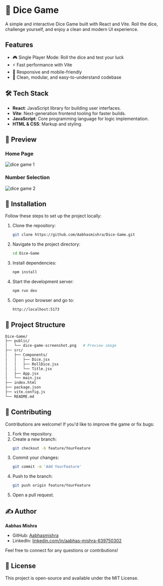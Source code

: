 # 🎲 Dice Game

A simple and interactive Dice Game built with React and Vite. Roll the dice, challenge yourself, and enjoy a clean and modern UI experience.

## Features

- 🎮 Single Player Mode: Roll the dice and test your luck  
- ⚡ Fast performance with Vite  
- 📱 Responsive and mobile-friendly  
- 🧼 Clean, modular, and easy-to-understand codebase  

## 🛠️ Tech Stack

- **React**: JavaScript library for building user interfaces.  
- **Vite**: Next-generation frontend tooling for faster builds.  
- **JavaScript**: Core programming language for logic implementation.  
- **HTML & CSS**: Markup and styling.

## 📸 Preview
### Home Page  
![dice game 1](https://github.com/user-attachments/assets/71d0b223-ccb4-448f-8c47-8bbe6e408cd8)
### Number Selection  
![dice game 2](https://github.com/user-attachments/assets/64978bd2-e8a8-4be0-89bc-7c5579b9fb5a)


## 🧩 Installation

Follow these steps to set up the project locally:

1. Clone the repository:  
   ```bash
   git clone https://github.com/Aabhasmishra/Dice-Game.git
   ```
2. Navigate to the project directory:
   ```bash
   cd Dice-Game
   ```
3. Install dependencies:
   ```bash
   npm install
   ```
4. Start the development server:
   ```bash
   npm run dev
   ```
5. Open your browser and go to:
   ```bash
   http://localhost:5173
   ```

## 🧾 Project Structure
   ```bash
   Dice-Game/
   ├── public/
   │   └── dice-game-screenshot.png   # Preview image
   ├── src/
   │   ├── Components/
   │   │   ├── Dice.jsx
   │   │   ├── RollDice.jsx
   │   │   └── Title.jsx
   │   ├── App.jsx
   │   └── main.jsx            
   ├── index.html                    
   ├── package.json
   ├── vite.config.js
   └── README.md                      
   ```

## 🤝 Contributing
Contributions are welcome! If you'd like to improve the game or fix bugs:

1. Fork the repository.
2. Create a new branch:
   ```bash
   git checkout -b feature/YourFeature
   ```
3. Commit your changes:
   ```bash
   git commit -m 'Add YourFeature'
   ```
4. Push to the branch:
   ```bash
   git push origin feature/YourFeature
   ```
5. Open a pull request.

## ✍️ Author

**Aabhas Mishra**  
- GitHub: [Aabhasmishra](https://github.com/Aabhasmishra)  
- LinkedIn: [linkedin.com/in/aabhas-mishra-639750302](www.linkedin.com/in/aabhas-mishra-639750302)

Feel free to connect for any questions or contributions!


## 📄 License
This project is open-source and available under the MIT License.
